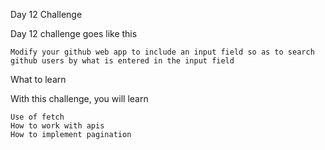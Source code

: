 Day 12 Challenge

Day 12 challenge goes like this

    Modify your github web app to include an input field so as to search github users by what is entered in the input field

What to learn

With this challenge, you will learn

    Use of fetch
    How to work with apis
    How to implement pagination
